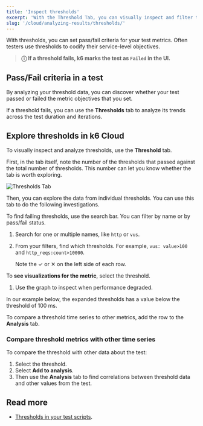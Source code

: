 ```yaml
---
title: 'Inspect thresholds'
excerpt: 'With the Threshold Tab, you can visually inspect and filter the performance of your Thresholds during a k6 test.'
slug: '/cloud/analyzing-results/thresholds/'
---
```


With thresholds, you can set pass/fail criteria for your test metrics.
Often testers use thresholds to codify their service-level objectives.

> **ⓘ If a threshold fails, k6 marks the test as `Failed` in the UI.**

## Pass/Fail criteria in a test

By analyzing your threshold data, you can discover whether your test passed or failed the metric objectives that you set.

If a threshold fails, you can use the **Thresholds** tab to analyze its trends across the test duration and iterations.

## Explore thresholds in k6 Cloud

To visually inspect and analyze thresholds, use the **Threshold** tab.

First, in the tab itself, note the number of the thresholds that passed against the total number of thresholds.
This number can let you know whether the tab is worth exploring.

![Thresholds Tab](./images/03-Threshold-Tab/thresholds-tab.png)

Then, you can explore the data from individual thresholds.
You can use this tab to do the following investigations.

To find failing thresholds, use the search bar. You can filter by name or by pass/fail status.

1. Search for one or multiple names, like `http` or `vus`.
1. From your filters, find which thresholds. For example, `vus: value>100` and `http_reqs:count>10000`.
  
   Note the &#10003; or &#10005; on the left side of each row.

To **see visualizations for the metric**, select the threshold.
1. Use the graph to inspect when performance degraded.

  In our example below, the expanded thresholds has a value below the threshold of 100 ms.

To compare a threshold time series to other metrics, add the row to the **Analysis** tab.

### Compare threshold metrics with other time series

To compare the threshold with other data about the test:
1. Select the threshold.
1. Select **Add to analysis**.
1. Then use the **Analysis** tab to find correlations between threshold data and other values from the test.

## Read more

- [Thresholds in your test scripts](/using-k6/thresholds).
